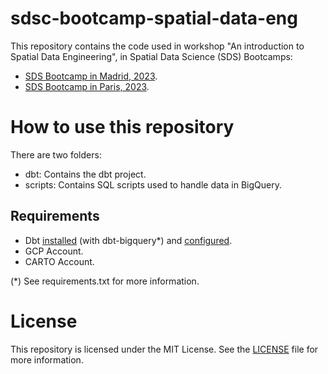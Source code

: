 # sdsc-bootcamp-spatial-data-eng

This repository contains the code used in workshop "An introduction to Spatial Data Engineering", in Spatial Data Science (SDS) Bootcamps:
- [SDS Bootcamp in Madrid, 2023](https://spatial-data-science-conference.com/bootcamps/2023/madrid).
- [SDS Bootcamp in Paris, 2023](https://spatial-data-science-conference.com/bootcamps/2023/paris).

# How to use this repository

There are two folders:
- dbt: Contains the dbt project.
- scripts: Contains SQL scripts used to handle data in BigQuery.

## Requirements

- Dbt [installed](https://docs.getdbt.com/docs/core/pip-install) (with dbt-bigquery*) and [configured](https://docs.getdbt.com/docs/core/connect-data-platform/bigquery-setup).
- GCP Account.
- CARTO Account.

(*) See requirements.txt for more information.

# License

This repository is licensed under the MIT License. See the [LICENSE](LICENSE) file for more information.